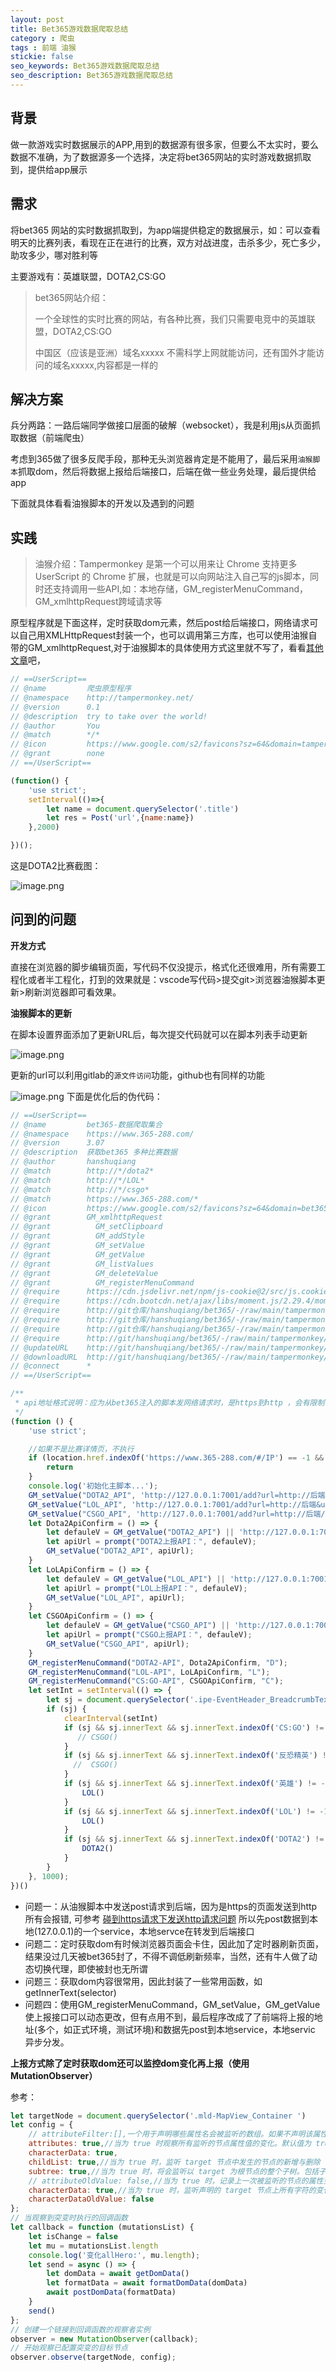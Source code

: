 ```yaml
---
layout: post
title: Bet365游戏数据爬取总结
category : 爬虫
tags : 前端 油猴
stickie: false
seo_keywords: Bet365游戏数据爬取总结
seo_description: Bet365游戏数据爬取总结
---
```


## 背景

做一款游戏实时数据展示的APP,用到的数据源有很多家，但要么不太实时，要么数据不准确，为了数据源多一个选择，决定将bet365网站的实时游戏数据抓取到，提供给app展示

## 需求

将bet365 网站的实时数据抓取到，为app端提供稳定的数据展示，如：可以查看明天的比赛列表，看现在正在进行的比赛，双方对战进度，击杀多少，死亡多少，助攻多少，哪对胜利等

主要游戏有：英雄联盟，DOTA2,CS:GO

> bet365网站介绍：
> 
> 一个全球性的实时比赛的网站，有各种比赛，我们只需要电竞中的英雄联盟，DOTA2,CS:GO
> 
> 中国区（应该是亚洲）域名xxxxx 不需科学上网就能访问，还有国外才能访问的域名xxxxx,内容都是一样的

## 解决方案

兵分两路：一路后端同学做接口层面的破解（websocket），我是利用js从页面抓取数据（前端爬虫）

考虑到365做了很多反爬手段，那种无头浏览器肯定是不能用了，最后采用`油猴脚本`抓取dom，然后将数据上报给后端接口，后端在做一些业务处理，最后提供给app

下面就具体看看油猴脚本的开发以及遇到的问题

## 实践

> 油猴介绍：Tampermonkey 是第一个可以用来让 Chrome 支持更多 UserScript 的 Chrome 扩展，也就是可以向网站注入自己写的js脚本，同时还支持调用一些API,如：本地存储，GM_registerMenuCommand，GM_xmlhttpRequest跨域请求等

原型程序就是下面这样，定时获取dom元素，然后post给后端接口，网络请求可以自己用XMLHttpRequest封装一个，也可以调用第三方库，也可以使用油猴自带的GM_xmlhttpRequest,对于油猴脚本的具体使用方式这里就不写了，看看[其他文章](https://juejin.cn/post/7138346293042085924)吧，

```js
// ==UserScript==
// @name         爬虫原型程序
// @namespace    http://tampermonkey.net/
// @version      0.1
// @description  try to take over the world!
// @author       You
// @match        */*
// @icon         https://www.google.com/s2/favicons?sz=64&domain=tampermonkey.net
// @grant        none
// ==/UserScript==

(function() {
    'use strict';
    setInterval(()=>{
        let name = document.querySelector('.title')
        let res = Post('url',{name:name})
    },2000)

})();
```

这是DOTA2比赛截图：

![image.png](https://p9-juejin.byteimg.com/tos-cn-i-k3u1fbpfcp/82fee24a75104dd69f1c4dd8bf677d6e~tplv-k3u1fbpfcp-watermark.image?)


## 问到的问题

**开发方式**

直接在浏览器的脚步编辑页面，写代码不仅没提示，格式化还很难用，所有需要工程化或者半工程化，打到的效果就是：vscode写代码>提交git>浏览器油猴脚本更新>刷新浏览器即可看效果。

**油猴脚本的更新**

在脚本设置界面添加了更新URL后，每次提交代码就可以在脚本列表手动更新

![image.png](https://p9-juejin.byteimg.com/tos-cn-i-k3u1fbpfcp/18a6227d48af4fe7a2ddf3aeead85b7e~tplv-k3u1fbpfcp-watermark.image?)

更新的url可以利用gitlab的`源文件访问`功能，github也有同样的功能


![image.png](https://p9-juejin.byteimg.com/tos-cn-i-k3u1fbpfcp/385d3cbeaf1745cdb4287b00494266c6~tplv-k3u1fbpfcp-watermark.image?)
下面是优化后的伪代码：

```js
// ==UserScript==
// @name         bet365-数据爬取集合
// @namespace    https://www.365-288.com/
// @version      3.07
// @description  获取bet365 多种比赛数据
// @author       hanshuqiang
// @match        http://*/dota2*
// @match        http://*/LOL*
// @match        http://*/csgo*
// @match        https://www.365-288.com/*
// @icon         https://www.google.com/s2/favicons?sz=64&domain=bet365.com
// @grant        GM_xmlhttpRequest
// @grant          GM_setClipboard
// @grant          GM_addStyle
// @grant          GM_setValue
// @grant          GM_getValue
// @grant          GM_listValues
// @grant          GM_deleteValue
// @grant          GM_registerMenuCommand
// @require      https://cdn.jsdelivr.net/npm/js-cookie@2/src/js.cookie.min.js
// @require      https://cdn.bootcdn.net/ajax/libs/moment.js/2.29.4/moment.min.js
// @require      http://git仓库/hanshuqiang/bet365/-/raw/main/tampermonkey/src/utils.js
// @require      http://git仓库/hanshuqiang/bet365/-/raw/main/tampermonkey/src/dingding.js
// @require      http://git仓库/hanshuqiang/bet365/-/raw/main/tampermonkey/src/CSGO.js
// @require      http://git/hanshuqiang/bet365/-/raw/main/tampermonkey/src/DOTA2.JS
// @updateURL    http://git/hanshuqiang/bet365/-/raw/main/tampermonkey/src/主脚本.js
// @downloadURL  http://git/hanshuqiang/bet365/-/raw/main/tampermonkey/src/主脚本.js
// @connect      *
// ==/UserScript== 

/** 
 * api地址格式说明：应为从bet365注入的脚本发网络请求时，是https到http ，会有限制，所以需要将数据先发到本地服务，由本地服务端请求后端的上报API
 */
(function () {
    'use strict';

    //如果不是比赛详情页，不执行
    if (location.href.indexOf('https://www.365-288.com/#/IP') == -1 && location.href.indexOf('192.168') == -1) {
        return
    }
    console.log('初始化主脚本...');
    GM_setValue("DOTA2_API", 'http://127.0.0.1:7001/add?url=http://后端/v1/dota2/report&url1=http://后端/v1/dota2/report');
    GM_setValue("LOL_API", 'http://127.0.0.1:7001/add?url=http://后端&url1=http://后端/v1/lol/lol_bet365_report&url2=http://后端/v1/lol/lol_bet365_report');
    GM_setValue("CSGO_API", 'http://127.0.0.1:7001/add?url=http://后端/v1/esport/csgo/match/data');
    let Dota2ApiConfirm = () => {
        let defauleV = GM_getValue("DOTA2_API") || 'http://127.0.0.1:7001/add?url=http://后端/dota2'
        let apiUrl = prompt("DOTA2上报API：", defauleV);
        GM_setValue("DOTA2_API", apiUrl);
    }
    let LoLApiConfirm = () => {
        let defauleV = GM_getValue("LOL_API") || 'http://127.0.0.1:7001/add?url=http://后端'
        let apiUrl = prompt("LOL上报API：", defauleV);
        GM_setValue("LOL_API", apiUrl);
    }
    let CSGOApiConfirm = () => {
        let defauleV = GM_getValue("CSGO_API") || 'http://127.0.0.1:7001/add?url=http://后端/v1/esport/csgo/match/data'
        let apiUrl = prompt("CSGO上报API：", defauleV);
        GM_setValue("CSGO_API", apiUrl);
    }
    GM_registerMenuCommand("DOTA2-API", Dota2ApiConfirm, "D");
    GM_registerMenuCommand("LOL-API", LoLApiConfirm, "L");
    GM_registerMenuCommand("CS:GO-API", CSGOApiConfirm, "C");
    let setInt = setInterval(() => {
        let sj = document.querySelector('.ipe-EventHeader_BreadcrumbText ')
        if (sj) {
            clearInterval(setInt)
            if (sj && sj.innerText && sj.innerText.indexOf('CS:GO') != -1) {
               // CSGO()
            }
            if (sj && sj.innerText && sj.innerText.indexOf('反恐精英') != -1) {
              //  CSGO()
            }
            if (sj && sj.innerText && sj.innerText.indexOf('英雄') != -1) {
                LOL()
            }
            if (sj && sj.innerText && sj.innerText.indexOf('LOL') != -1) {
                LOL()
            }
            if (sj && sj.innerText && sj.innerText.indexOf('DOTA2') != -1) {
                DOTA2()
            }
        }
    }, 1000);
})()
```


- 问题一：从油猴脚本中发送post请求到后端，因为是https的页面发送到http 所有会报错, 可参考 [碰到https请求下发送http请求问题](https://blog.csdn.net/wujainEW/article/details/80104956) 所以先post数据到本地(127.0.0.1)的一个service，本地servce在转发到后端接口
- 问题二：定时获取dom有时候浏览器页面会卡住，因此加了定时器刷新页面，结果没过几天被bet365封了，不得不调低刷新频率，当然，还有牛人做了动态切换代理，即使被封也无所谓
- 问题三：获取dom内容很常用，因此封装了一些常用函数，如getInnerText(selector)
- 问题四：使用GM_registerMenuCommand，GM_setValue，GM_getValue 使上报接口可以动态更改，但有点用不到，最后程序改成了了前端将上报的地址(多个，如正式环境，测试环境)和数据先post到本地service，本地servic 异步分发。

**上报方式除了定时获取dom还可以监控dom变化再上报（使用MutationObserver）**

参考：
```js
let targetNode = document.querySelector('.mld-MapView_Container ')
let config = {
    // attributeFilter:[],一个用于声明哪些属性名会被监听的数组。如果不声明该属性，所有属性的变化都将触发通知
    attributes: true,//当为 true 时观察所有监听的节点属性值的变化。默认值为 true，当声明了 attributeFilter 或 attributeOldValue，默认值则为 false。
    characterData: true,
    childList: true,//当为 true 时，监听 target 节点中发生的节点的新增与删除（同时，如果 subtree 为 true，会针对整个子树生效）。默认值为 false
    subtree: true,//当为 true 时，将会监听以 target 为根节点的整个子树。包括子树中所有节点的属性，而不仅仅是针对 target。默认值为 false
    // attributeOldValue: false,//当为 true 时，记录上一次被监听的节点的属性变化；可查阅 MutationObserver 中的 Monitoring attribute values 了解关于观察属性变化和属性值记录的详情。默认值为 false。
    characterData: true,//当为 true 时，监听声明的 target 节点上所有字符的变化。默认值为 true，如果声明了 characterDataOldValue，默认值则为 false
    characterDataOldValue: false
};
// 当观察到突变时执行的回调函数
let callback = function (mutationsList) {
    let isChange = false
    let mu = mutationsList.length
    console.log('变化allHero:', mu.length);
    let send = async () => {
        let domData = await getDomData()
        let formatData = await formatDomData(domData)
        await postDomData(formatData)
    }
    send()
};
// 创建一个链接到回调函数的观察者实例
observer = new MutationObserver(callback);
// 开始观察已配置突变的目标节点
observer.observe(targetNode, config);

```


